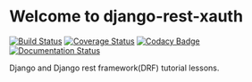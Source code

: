 # Welcome to django-rest-xauth

[![Build Status](https://travis-ci.com/ajharry69/polarity.svg?branch=master)](https://travis-ci.com/ajharry69/polarity)
[![Coverage Status](https://coveralls.io/repos/github/ajharry69/polarity/badge.svg?branch=master)](https://coveralls.io/github/ajharry69/polarity?branch=master)
[![Codacy Badge](https://api.codacy.com/project/badge/Grade/26f09088f70f46eda61633306b2147de)](https://app.codacy.com/manual/ajharry69/polarity?utm_source=github.com&utm_medium=referral&utm_content=ajharry69/polarity&utm_campaign=Badge_Grade_Dashboard)
[![Documentation Status](https://readthedocs.org/projects/polarity/badge/?version=latest)](https://polarity.readthedocs.io/en/latest/?badge=latest)

Django and Django rest framework(DRF) tutorial lessons.